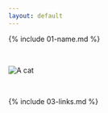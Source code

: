 ```yaml
---
layout: default
---
```


{% include 01-name.md %}

<br>

![A cat]("https://octodex.github.com/images/yaktocat.png")


<br>

{% include 03-links.md %}

